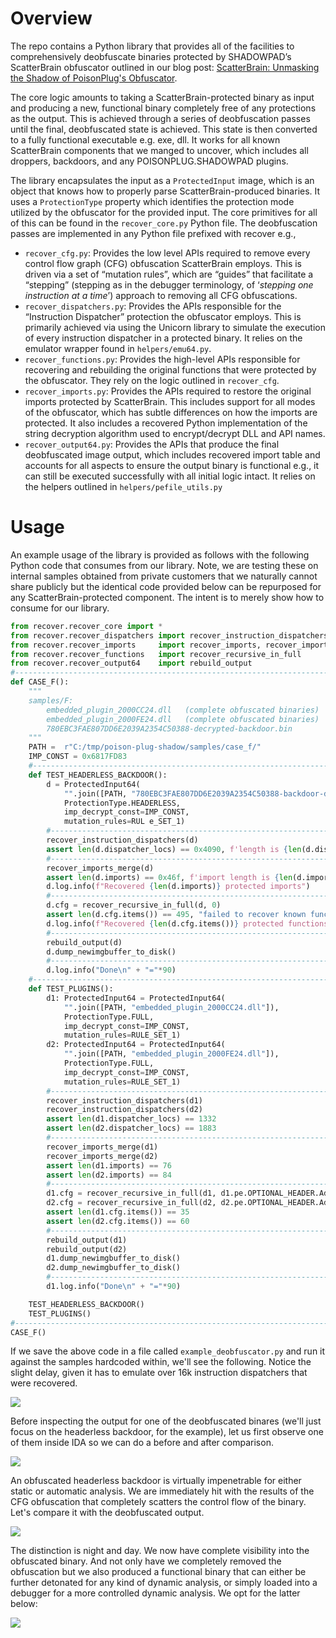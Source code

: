 # Overview

The repo contains a Python library that provides all of the facilities to comprehensively deobfuscate binaries protected by SHADOWPAD’s ScatterBrain obfuscator outlined in our blog post: [ScatterBrain: Unmasking the Shadow of PoisonPlug's Obfuscator](https://cloud.google.com/blog/topics/threat-intelligence/).


The core logic amounts to taking a ScatterBrain-protected binary as input and producing a new, functional binary completely free of any protections as the output. This is achieved through a series of deobfuscation passes until the final, deobfuscated state is achieved. This state is then converted to a fully functional executable e.g. exe, dll.  It works for all known ScatterBrain components that we manged to uncover, which includes all droppers, backdoors, and any POISONPLUG.SHADOWPAD plugins. 

The library encapsulates the input as a `ProtectedInput` image, which is an object that knows how to properly parse ScatterBrain-produced binaries. It uses a `ProtectionType` property which identifies the protection mode utilized by the obfuscator for the provided input. The core primitives for all of this can be found in the `recover_core.py` Python file. The deobfuscation passes are implemented in any Python file prefixed with recover e.g.,
- `recover_cfg.py`: Provides the low level APIs required to remove every control flow graph (CFG) obfuscation ScatterBrain employs. This is driven via a set of “mutation rules”, which are “guides” that facilitate a “stepping” (stepping as in the debugger terminology, of ‘_stepping one instruction at a time_’) approach to removing all  CFG obfuscations.
- `recover_dispatchers.py`: Provides the APIs responsible for the “Instruction Dispatcher” protection the obfuscator employs. This is primarily achieved via using the Unicorn library to simulate the execution of every instruction dispatcher in a protected binary. It relies on the emulator wrapper found in `helpers/emu64.py`.
- `recover_functions.py`: Provides the high-level APIs responsible for recovering and rebuilding the original functions that were protected by the obfuscator. They rely on the logic outlined in `recover_cfg`.
- `recover_imports.py`:  Provides the APIs  required to restore the original imports protected by ScatterBrain. This includes support for all modes of the obfuscator, which has subtle differences on how the imports are protected. It also includes a recovered Python implementation of the string decryption algorithm used to encrypt/decrypt DLL and API names.
- `recover_output64.py`: Provides the APIs that produce the final deobfuscated image output, which includes recovered import table and accounts for all aspects to ensure the output binary is functional e.g., it can still be executed successfully with all initial logic intact. It relies on the helpers outlined in `helpers/pefile_utils.py`

# Usage 

An example usage of the library is provided as follows with the following Python code that consumes from our library. Note, we are testing these on internal samples obtained from private customers that we naturally cannot share publicly but the identical code provided below can be repurposed for any ScatterBrain-protected component. The intent is to merely show how to consume for our library.

```python
from recover.recover_core import *
from recover.recover_dispatchers import recover_instruction_dispatchers
from recover.recover_imports     import recover_imports, recover_imports_merge
from recover.recover_functions   import recover_recursive_in_full
from recover.recover_output64    import rebuild_output
#------------------------------------------------------------------------------
def CASE_F():
    """
    samples/F:
        embedded_plugin_2000CC24.dll   (complete obfuscated binaries)
        embedded_plugin_2000FE24.dll   (complete obfuscated binaries)
        780EBC3FAE807DD6E2039A2354C50388-decrypted-backdoor.bin
    """
    PATH =  r"C:/tmp/poison-plug-shadow/samples/case_f/"
    IMP_CONST = 0x6817FD83
    #---------------------------------------------------------------------------
    def TEST_HEADERLESS_BACKDOOR():
        d = ProtectedInput64(
            "".join([PATH, "780EBC3FAE807DD6E2039A2354C50388-backdoor-decrypted.bin"]),
            ProtectionType.HEADERLESS,
            imp_decrypt_const=IMP_CONST,
            mutation_rules=RUL e_SET_1)
        #--------------------------------------------------------------------------
        recover_instruction_dispatchers(d)
        assert len(d.dispatcher_locs) == 0x4090, f'length is {len(d.dispatcher_locs)}'
        #--------------------------------------------------------------------------
        recover_imports_merge(d)
        assert len(d.imports) == 0x46f, f'import length is {len(d.imports)}'
        d.log.info(f"Recovered {len(d.imports)} protected imports")
        #--------------------------------------------------------------------------
        d.cfg = recover_recursive_in_full(d, 0)
        assert len(d.cfg.items()) == 495, "failed to recover known function amount"
        d.log.info(f"Recovered {len(d.cfg.items())} protected functions.")
        #--------------------------------------------------------------------------
        rebuild_output(d)
        d.dump_newimgbuffer_to_disk()
        #--------------------------------------------------------------------------
        d.log.info("Done\n" + "="*90)
    #---------------------------------------------------------------------------
    def TEST_PLUGINS():
        d1: ProtectedInput64 = ProtectedInput64(
            "".join([PATH, "embedded_plugin_2000CC24.dll"]),
            ProtectionType.FULL,
            imp_decrypt_const=IMP_CONST,
            mutation_rules=RULE_SET_1)
        d2: ProtectedInput64 = ProtectedInput64(
            "".join([PATH, "embedded_plugin_2000FE24.dll"]),
            ProtectionType.FULL,
            imp_decrypt_const=IMP_CONST,
            mutation_rules=RULE_SET_1)
        #-----------------------------------------------------------------------
        recover_instruction_dispatchers(d1)
        recover_instruction_dispatchers(d2)
        assert len(d1.dispatcher_locs) == 1332
        assert len(d2.dispatcher_locs) == 1883
        #-----------------------------------------------------------------------
        recover_imports_merge(d1)
        recover_imports_merge(d2)
        assert len(d1.imports) == 76
        assert len(d2.imports) == 84
        #-----------------------------------------------------------------------
        d1.cfg = recover_recursive_in_full(d1, d1.pe.OPTIONAL_HEADER.AddressOfEntryPoint)
        d2.cfg = recover_recursive_in_full(d2, d2.pe.OPTIONAL_HEADER.AddressOfEntryPoint)
        assert len(d1.cfg.items()) == 35
        assert len(d2.cfg.items()) == 60
        #-----------------------------------------------------------------------
        rebuild_output(d1)
        rebuild_output(d2)
        d1.dump_newimgbuffer_to_disk()
        d2.dump_newimgbuffer_to_disk()
        #-----------------------------------------------------------------------
        d1.log.info("Done\n" + "="*90)

    TEST_HEADERLESS_BACKDOOR()
    TEST_PLUGINS()
#-------------------------------------------------------------------------------
CASE_F()
```

If we save the above code in a file called `example_deobfuscator.py` and run it against the samples hardcoded within, we'll see the following. Notice the slight delay, given it has to emulate over 16k instruction dispatchers that were recovered.

![](data/deobfuscator-example.gif)

Before inspecting the output for one of the deobfuscated binares (we'll just focus on the headerless backdoor, for the example), let us first observe one of them inside IDA so we can do a before and after comparison.

![](data/obfuscated-backdoor-headerless.gif)

An obfuscated headerless backdoor is virtually impenetrable for either static or automatic analysis. We are immediately hit with the results of the CFG obfuscation that completely scatters the control flow of the binary. Let's compare it with the deobfuscated output.

![](data/deobfuscated-backdoor-headerless.gif)

The distinction is night and day. We now have complete visibility into the obfuscated binary. And not only have we completely removed the obfuscation but we also produced a functional binary that can either be further detonated for any kind of dynamic analysis, or simply loaded into a debugger for a more controlled dynamic analysis. We opt for the latter below:

![](data/debug.gif)
